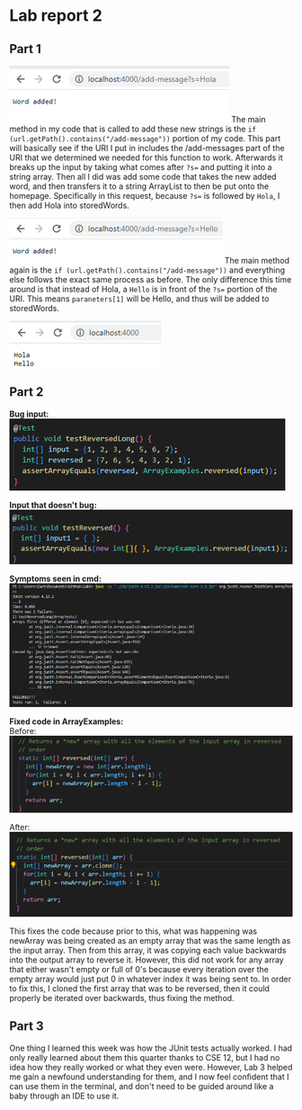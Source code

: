 # Lab report 2

## Part 1

![First word added](First_word_added.png)
The main method in my code that is called to add these new strings is the `if (url.getPath().contains("/add-message"))` portion of my code.
This part will basically see if the URI I put in includes the /add-messages part of the URI that we determined we needed for this function to work.
Afterwards it breaks up the input by taking what comes after `?s=` and putting it into a string array. Then all I did was add some code that 
takes the new added word, and then transfers it to a string ArrayList to then be put onto the homepage. Specifically in this request, 
because `?s=` is followed by `Hola`, I then add Hola into storedWords.

![Second word added](2nd_word.png)
The main method again is the `if (url.getPath().contains("/add-message"))` and everything else follows the exact same process as before. The only
difference this time around is that instead of Hola, a `Hello` is in front of the `?s=` portion of the URI. This means `paraneters[1]` will be Hello,
and thus will be added to storedWords.

![Home page](home.png)

## Part 2
**Bug input:**\
![Image](bug-input.png)

**Input that doesn't bug:**\
![Non bugged input](not_bug_input.png)

**Symptoms seen in cmd:**\
![Terminal output](cmd_output.png)

**Fixed code in ArrayExamples:**\
Before:\
![Before code](bugged.png)

After:\
![Fixed code](fixed.png)

This fixes the code because prior to this, what was happening was newArray was being created as an empty array that was the same length as the input array.
Then from this array, it was copying each value backwards into the output array to reverse it. However, this did not work for any array that either wasn't empty
or full of 0's because every iteration over the empty array would just put 0 in whatever index it was being sent to. In order to fix this, I cloned the first array 
that was to be reversed, then it could properly be iterated over backwards, thus fixing the method.

## Part 3

One thing I learned this week was how the JUnit tests actually worked. I had only really learned about them this quarter thanks to CSE 12, but I had no idea how they
really worked or what they even were. However, Lab 3 helped me gain a newfound understanding for them, and I now feel confident that I can use them in the terminal, and don't need to be guided around like a baby through an IDE to use it.
